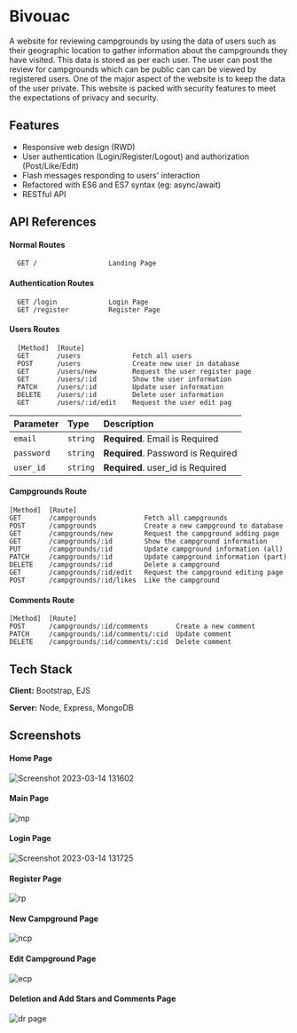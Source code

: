 
# Bivouac

A website for reviewing campgrounds by using the data of users such as their geographic location to gather information about the campgrounds they have visited. This data is stored as per each user. The user can post the review for campgrounds which can be public can can be viewed by registered users. One of the major aspect of the website is to keep the data of the user private. This website is packed with security features to meet the expectations of privacy and security.
## Features

- Responsive web design (RWD)
- User authentication (Login/Register/Logout) and authorization (Post/Like/Edit)
- Flash messages responding to users' interaction
- Refactored with ES6 and ES7 syntax (eg: async/await)
- RESTful API



## API References

#### Normal Routes

```http
  GET /                  Landing Page
```
#### Authentication Routes

```http
  GET /login             Login Page
  GET /register          Register Page
```

#### Users Routes

```http
  [Method]  [Route]
  GET       /users             Fetch all users
  POST      /users             Create new user in database
  GET       /users/new         Request the user register page
  GET       /users/:id         Show the user information
  PATCH     /users/:id         Update user information
  DELETE    /users/:id         Delete user information
  GET       /users/:id/edit    Request the user edit pag
```

| Parameter | Type     | Description                |
| :-------- | :------- | :------------------------- |
| `email` | `string` | **Required**. Email is Required|
| `password` | `string` | **Required**. Password is Required|
| `user_id` | `string` | **Required**. user_id is Required|


#### Campgrounds Route

```http
[Method]  [Route]
GET       /campgrounds            Fetch all campgrounds
POST      /campgrounds            Create a new campground to database
GET       /campgrounds/new        Request the campground adding page
GET       /campgrounds/:id        Show the campground information
PUT       /campgrounds/:id        Update campground information (all)
PATCH     /campgrounds/:id        Update campground information (part)
DELETE    /campgrounds/:id        Delete a campground
GET       /campgrounds/:id/edit   Request the campground editing page
POST      /campgrounds/:id/likes  Like the campground
```

#### Comments Route

```http
[Method]  [Route]
POST      /campgrounds/:id/comments       Create a new comment
PATCH     /campgrounds/:id/comments/:cid  Update comment
DELETE    /campgrounds/:id/comments/:cid  Delete comment
```

## Tech Stack

**Client:** Bootstrap, EJS

**Server:** Node, Express, MongoDB


## Screenshots

#### Home Page
![Screenshot 2023-03-14 131602](https://user-images.githubusercontent.com/97042529/224932149-0f4534ce-b9ee-4e75-bbf3-65e786a6f503.png)

#### Main Page
![mp](https://user-images.githubusercontent.com/97042529/224933023-42cb56ed-e4db-42a9-b85b-16bbd3179e18.png)

#### Login Page
![Screenshot 2023-03-14 131725](https://user-images.githubusercontent.com/97042529/224932350-c14b62e6-7d2e-4242-a2fe-16fc327ff58e.png)

#### Register Page
![rp](https://user-images.githubusercontent.com/97042529/224933360-77e8b912-960a-401a-9721-df090e581e29.png)

#### New Campground Page
![ncp](https://user-images.githubusercontent.com/97042529/224933542-ab375303-7035-4198-81f0-ec9dd8430b0a.png)

#### Edit Campground Page
![ecp](https://user-images.githubusercontent.com/97042529/224933608-c5810ce7-b381-4be5-9c1e-fe1ae5f3bd98.png)

#### Deletion and Add Stars and Comments Page
![dr page](https://user-images.githubusercontent.com/97042529/224933716-aed8baf9-5a27-44cb-baed-0ddd9b8e019d.png)




